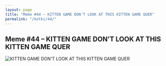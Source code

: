```yaml
---
layout: page
title: "Meme #44 – KITTEN GAME DON'T LOOK AT THIS KITTEN GAME QUER"
permalink: "/kotki/44/"
---
```


## Meme #44 – KITTEN GAME DON'T LOOK AT THIS KITTEN GAME QUER

![KITTEN GAME DON'T LOOK AT THIS KITTEN GAME QUER](https://i.chzbgr.com/full/10441194496/hFCFD6386/kitten-game-dont-look-at-this-kitten-game-quer)

